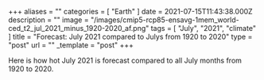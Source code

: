 +++
aliases = ""
categories = [ "Earth" ]
date = 2021-07-15T11:43:38.000Z
description = ""
image = "/images/cmip5-rcp85-ensavg-1mem_world-ced_t2_jul_2021_minus_1920-2020_af.png"
tags = [ "July", "2021", "climate" ]
title = "Forecast: July 2021 compared to Julys from 1920 to 2020"
type = "post"
url = ""
_template = "post"
+++

Here is how hot July 2021 is forecast compared to all July months from 1920 to 2020.
